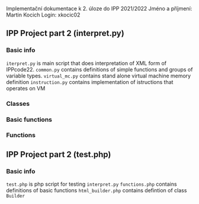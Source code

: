 Implementační dokumentace k 2. úloze do IPP 2021/2022
Jméno a příjmení: Martin Kocich
Login: xkocic02

## IPP Project part 2 (interpret.py)
### Basic info
`iterpret.py` is main script that does interpretation of XML form of IPPcode22.
`common.py` contains definitions of simple functions and groups of variable types.
`virtual_mc.py` contains stand alone virtual machine memory definition
`instruction.py` contains implementation of istructions that operates on VM

### Classes

### Basic functions

### Functions

## IPP Project part 2 (test.php)
### Basic info
`test.php` is php script for testing `interpret.py`
`functions.php` contains definitions of basic functions
`html_builder.php` contains defintion of class `Builder`